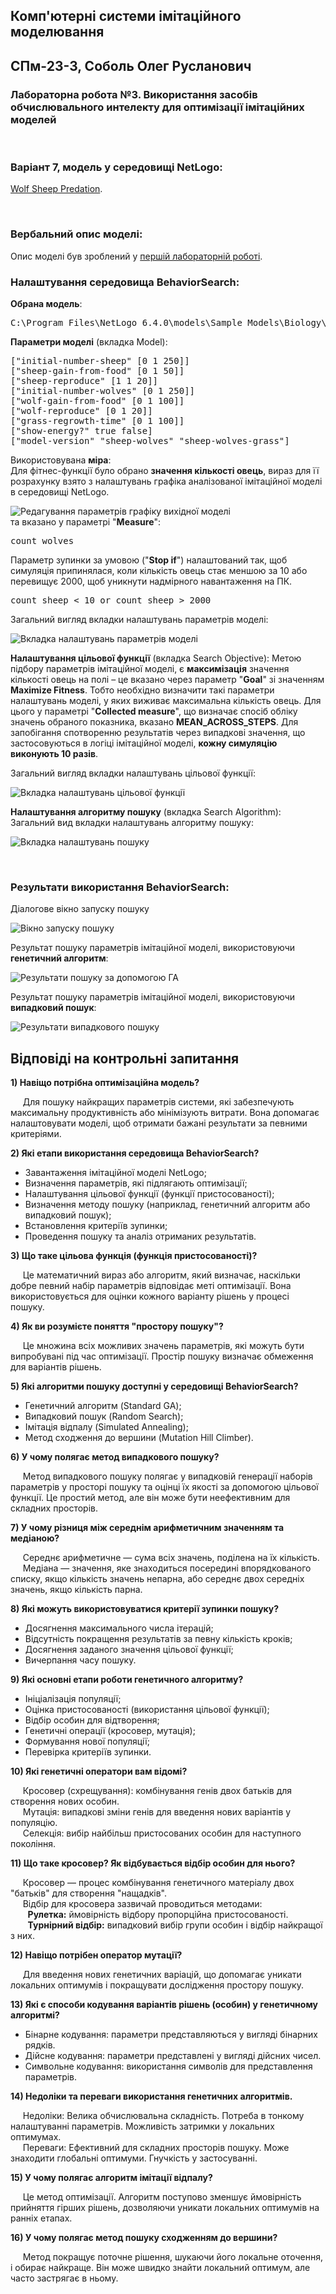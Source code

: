 ## Комп'ютерні системи імітаційного моделювання
## СПм-23-3, **Соболь Олег Русланович**
### Лабораторна робота №**3**. Використання засобів обчислювального интелекту для оптимізації імітаційних моделей

<br>

### Варіант 7, модель у середовищі NetLogo:
[Wolf Sheep Predation](http://www.netlogoweb.org/launch#http://www.netlogoweb.org/assets/modelslib/Sample%20Models/Biology/Wolf%20Sheep%20Predation.nlogo).

<br>

### Вербальний опис моделі:

Опис моделі був зроблений у [першій лабораторній роботі](https://github.com/olehso/KSIM_Labs/blob/main/Lab_1/README.md).


### Налаштування середовища BehaviorSearch:

**Обрана модель**:
<pre>
C:\Program Files\NetLogo 6.4.0\models\Sample Models\Biology\Wolf Sheep Predation.nlogo
</pre>
**Параметри моделі** (вкладка Model):  
<pre>
["initial-number-sheep" [0 1 250]]
["sheep-gain-from-food" [0 1 50]]
["sheep-reproduce" [1 1 20]]
["initial-number-wolves" [0 1 250]]
["wolf-gain-from-food" [0 1 100]]
["wolf-reproduce" [0 1 20]]
["grass-regrowth-time" [0 1 100]]
["show-energy?" true false]
["model-version" "sheep-wolves" "sheep-wolves-grass"]
</pre>
Використовувана **міра**:  
Для фітнес-функції було обрано **значення кількості овець**, вираз для її розрахунку взято з налаштувань графіка аналізованої імітаційної моделі в середовищі NetLogo.

![Редагування параметрів графіку вихідної моделі](measure.png)  
та вказано у параметрі "**Measure**":
<pre>
count wolves
</pre>
Параметр зупинки за умовою ("**Stop if**") налаштований так, щоб симуляція припинялася, коли кількість овець стає меншою за 10 або перевищує 2000, щоб уникнути надмірного навантаження на ПК.
<pre>
count sheep < 10 or count sheep > 2000
</pre>

Загальний вигляд вкладки налаштувань параметрів моделі:

![Вкладка налаштувань параметрів моделі](parameters.png)

**Налаштування цільової функції** (вкладка Search Objective):
Метою підбору параметрів імітаційної моделі, є **максимізація** значення кількості овець на полі – це вказано через параметр "**Goal**" зі значенням **Maximize Fitness**. Тобто необхідно визначити такі параметри налаштувань моделі, у яких виживає максимальна кількість овець. Для цього у параметрі "**Collected measure**", що визначає спосіб обліку значень обраного показника, вказано **MEAN_ACROSS_STEPS**. Для запобігання спотворенню результатів через випадкові значення, що застосовуються в логіці імітаційної моделі, **кожну симуляцію виконують 10 разів**.

Загальний вигляд вкладки налаштувань цільової функції:  

![Вкладка налаштувань цільової функції](objective.png)

**Налаштування алгоритму пошуку** (вкладка Search Algorithm):  
Загальний вид вкладки налаштувань алгоритму пошуку: 

![Вкладка налаштувань пошуку](search.png)

<br>

### Результати використання BehaviorSearch:
Діалогове вікно запуску пошуку 

![Вікно запуску пошуку](dialog.png)

Результат пошуку параметрів імітаційної моделі, використовуючи **генетичний алгоритм**:

![Результати пошуку за допомогою ГА](ga.png)

Результат пошуку параметрів імітаційної моделі, використовуючи **випадковий пошук**:

![Результати випадкового пошуку](rs.png) 

## Відповіді на контрольні запитання
**1) Навіщо потрібна оптимізаційна модель?**

&nbsp;&nbsp;&nbsp;&nbsp;&nbsp;Для пошуку найкращих параметрів системи, які забезпечують максимальну продуктивність або мінімізують витрати. Вона допомагає налаштовувати моделі, щоб отримати бажані результати за певними критеріями.

**2) Які етапи використання середовища BehaviorSearch?**

- Завантаження імітаційної моделі NetLogo;
- Визначення параметрів, які підлягають оптимізації;
- Налаштування цільової функції (функції пристосованості);
- Визначення методу пошуку (наприклад, генетичний алгоритм або випадковий пошук);
- Встановлення критеріїв зупинки;
- Проведення пошуку та аналіз отриманих результатів.

**3) Що таке цільова функція (функція пристосованості)?**

&nbsp;&nbsp;&nbsp;&nbsp;&nbsp;Це математичний вираз або алгоритм, який визначає, наскільки добре певний набір параметрів відповідає меті оптимізації. Вона використовується для оцінки кожного варіанту рішень у процесі пошуку.

**4) Як ви розумієте поняття "простору пошуку"?**

&nbsp;&nbsp;&nbsp;&nbsp;&nbsp;Це множина всіх можливих значень параметрів, які можуть бути випробувані під час оптимізації. Простір пошуку визначає обмеження для варіантів рішень.

**5) Які алгоритми пошуку доступні у середовищі BehaviorSearch?**

- Генетичний алгоритм (Standard GA);
- Випадковий пошук (Random Search);
- Імітація відпалу (Simulated Annealing);
- Метод сходження до вершини (Mutation Hill Climber).

**6) У чому полягає метод випадкового пошуку?**

&nbsp;&nbsp;&nbsp;&nbsp;&nbsp;Метод випадкового пошуку полягає у випадковій генерації наборів параметрів у просторі пошуку та оцінці їх якості за допомогою цільової функції. Це простий метод, але він може бути неефективним для складних просторів.

**7) У чому різниця між середнім арифметичним значенням та медіаною?**

&nbsp;&nbsp;&nbsp;&nbsp;&nbsp;Середнє арифметичне — сума всіх значень, поділена на їх кількість.<br>
&nbsp;&nbsp;&nbsp;&nbsp;&nbsp;Медіана — значення, яке знаходиться посередині впорядкованого списку, якщо кількість значень непарна, або середнє двох середніх значень, якщо кількість парна.

**8) Які можуть використовуватися критерії зупинки пошуку?**

- Досягнення максимального числа ітерацій;
- Відсутність покращення результатів за певну кількість кроків;
- Досягнення заданого значення цільової функції;
- Вичерпання часу пошуку.

**9) Які основні етапи роботи генетичного алгоритму?**

- Ініціалізація популяції;
- Оцінка пристосованості (використання цільової функції);
- Відбір особин для відтворення;
- Генетичні операції (кросовер, мутація);
- Формування нової популяції;
- Перевірка критеріїв зупинки.

**10) Які генетичні оператори вам відомі?**

&nbsp;&nbsp;&nbsp;&nbsp;&nbsp;Кросовер (схрещування): комбінування генів двох батьків для створення нових особин.<br>
&nbsp;&nbsp;&nbsp;&nbsp;&nbsp;Мутація: випадкові зміни генів для введення нових варіантів у популяцію.<br>
&nbsp;&nbsp;&nbsp;&nbsp;&nbsp;Селекція: вибір найбільш пристосованих особин для наступного покоління.

**11) Що таке кросовер? Як відбувається відбір особин для нього?**

&nbsp;&nbsp;&nbsp;&nbsp;&nbsp;Кросовер — процес комбінування генетичного матеріалу двох "батьків" для створення "нащадків".<br>
&nbsp;&nbsp;&nbsp;&nbsp;&nbsp;Відбір для кросовера зазвичай проводиться методами:<br>
&nbsp;&nbsp;&nbsp;&nbsp;&nbsp;&nbsp;&nbsp;__Рулетка:__ ймовірність відбору пропорційна пристосованості.<br>
&nbsp;&nbsp;&nbsp;&nbsp;&nbsp;&nbsp;&nbsp;__Турнірний відбір:__ випадковий вибір групи особин і відбір найкращої з них.

**12) Навіщо потрібен оператор мутації?**

&nbsp;&nbsp;&nbsp;&nbsp;&nbsp;Для введення нових генетичних варіацій, що допомагає уникати локальних оптимумів і покращувати дослідження простору пошуку.

**13) Які є способи кодування варіантів рішень (особин) у генетичному алгоритмі?**

- Бінарне кодування: параметри представляються у вигляді бінарних рядків.
- Дійсне кодування: параметри представлені у вигляді дійсних чисел.
- Символьне кодування: використання символів для представлення параметрів.

**14) Недоліки та переваги використання генетичних алгоритмів.**

&nbsp;&nbsp;&nbsp;&nbsp;&nbsp;Недоліки: Велика обчислювальна складність. Потреба в тонкому налаштуванні параметрів. Можливість затримки у локальних оптимумах.<br>
&nbsp;&nbsp;&nbsp;&nbsp;&nbsp;Переваги: Ефективний для складних просторів пошуку. Може знаходити глобальні оптимуми. Гнучкість у застосуванні.

**15) У чому полягає алгоритм імітації відпалу?**

&nbsp;&nbsp;&nbsp;&nbsp;&nbsp;Це метод оптимізації. Алгоритм поступово зменшує ймовірність прийняття гірших рішень, дозволяючи уникати локальних оптимумів на ранніх етапах.

**16) У чому полягає метод пошуку сходженням до вершини?**

&nbsp;&nbsp;&nbsp;&nbsp;&nbsp;Метод покращує поточне рішення, шукаючи його локальне оточення, і обирає найкраще. Він може швидко знайти локальний оптимум, але часто застрягає в ньому.
